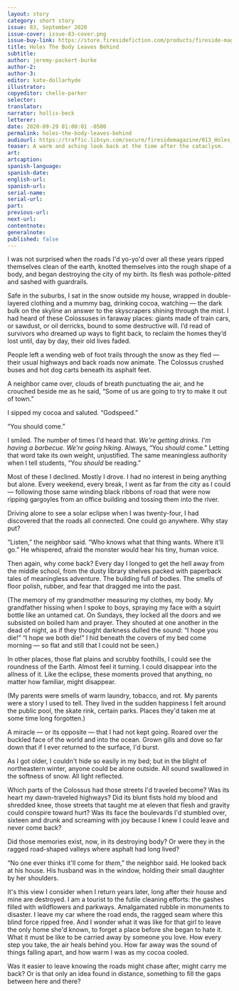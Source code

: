 ```yaml
---
layout: story
category: short story
issue: 83, September 2020
issue-cover: issue-83-cover.png
issue-buy-link: https://store.firesidefiction.com/products/fireside-magazine-issue-83-august-2020
title: Holes The Body Leaves Behind
subtitle:
author: jeremy-packert-burke
author-2:
author-3:
editor: kate-dollarhyde
illustrator:
copyeditor: chelle-parker
selector:
translator:
narrator: hollis-beck
letterer:
date: 2020-09-29 01:00:01 -0500
permalink: holes-the-body-leaves-behind
audiourl: https://traffic.libsyn.com/secure/firesidemagazine/013_Holes_the_Body_Leaves_Behind.mp3
teaser: A warm and aching look back at the time after the cataclysm.
art:
artcaption:
spanish-language:
spanish-date:
english-url:
spanish-url:
serial-name:
serial-url:
part:
previous-url:
next-url:
contentnote:
generalnote:
published: false
---
```

I was not surprised when the roads I'd yo-yo'd over all these years ripped themselves clean of the earth, knotted themselves into the rough shape of a body, and began destroying the city of my birth. Its flesh was pothole-pitted and sashed with guardrails.

Safe in the suburbs, I sat in the snow outside my house, wrapped in double-layered clothing and a mummy bag, drinking cocoa, watching — the dark bulk on the skyline an answer to the skyscrapers shining through the mist. I had heard of these Colossuses in faraway places: giants made of train cars, or sawdust, or oil derricks, bound to some destructive will. I’d read of survivors who dreamed up ways to fight back, to reclaim the homes they’d lost until, day by day, their old lives faded.

People left a wending web of foot trails through the snow as they fled — their usual highways and back roads now animate. The Colossus crushed buses and hot dog carts beneath its asphalt feet.

A neighbor came over, clouds of breath punctuating the air, and he crouched beside me as he said, “Some of us are going to try to make it out of town.”

I sipped my cocoa and saluted. “Godspeed.”

“You should come.”

I smiled. The number of times I'd heard that. _We're getting drinks. I'm having a barbecue. We're going hiking_. Always, “You _should_ come.” Letting that word take its own weight, unjustified. The same meaningless authority when I tell students, “You _should_ be reading.”

Most of these I declined. Mostly I drove. I had no interest in being anything but alone. Every weekend, every break, I went as far from the city as I could — following those same winding black ribbons of road that were now ripping gargoyles from an office building and tossing them into the river.

Driving alone to see a solar eclipse when I was twenty-four, I had discovered that the roads all connected. One could go anywhere. Why stay put?

“Listen,” the neighbor said. “Who knows what that thing wants. Where it'll go.” He whispered, afraid the monster would hear his tiny, human voice.

Then again, why come back? Every day I longed to get the hell away from the middle school, from the dusty library shelves packed with paperback tales of meaningless adventure. The building full of bodies. The smells of floor polish, rubber, and fear that dragged me into the past.

(The memory of my grandmother measuring my clothes, my body. My grandfather hissing when I spoke to boys, spraying my face with a squirt bottle like an untamed cat. On Sundays, they locked all the doors and we subsisted on boiled ham and prayer. They shouted at one another in the dead of night, as if they thought darkness dulled the sound: “I hope you die!” “I hope we both die!” I hid beneath the covers of my bed come morning — so flat and still that I could not be seen.)

In other places, those flat plains and scrubby foothills, I could see the roundness of the Earth. Almost feel it turning. I could disappear into the allness of it. Like the eclipse, these moments proved that anything, no matter how familiar, might disappear.

(My parents were smells of warm laundry, tobacco, and rot. My parents were a story I used to tell. They lived in the sudden happiness I felt around the public pool, the skate rink, certain parks. Places they'd taken me at some time long forgotten.)

A miracle — or its opposite — that I had not kept going. Roared over the buckled face of the world and into the ocean. Grown gills and dove so far down that if I ever returned to the surface, I'd burst.


As I got older, I couldn't hide so easily in my bed; but in the blight of northeastern winter, anyone could be alone outside. All sound swallowed in the softness of snow. All light reflected.

Which parts of the Colossus had those streets I'd traveled become? Was its heart my dawn-traveled highways? Did its blunt fists hold my blood and shredded knee, those streets that taught me at eleven that flesh and gravity could conspire toward hurt? Was its face the boulevards I'd stumbled over, sixteen and drunk and screaming with joy because I knew I could leave and never come back?

Did those memories exist, now, in its destroying body? Or were they in the ragged road-shaped valleys where asphalt had long lived?

“No one ever thinks it'll come for _them_,” the neighbor said. He looked back at his house. His husband was in the window, holding their small daughter by her shoulders.

It's this view I consider when I return years later, long after their house and mine are destroyed. I am a tourist to the futile cleaning efforts: the gashes filled with wildflowers and parkways. Amalgamated rubble in monuments to disaster. I leave my car where the road ends, the ragged seam where this blind force ripped free. And I wonder what it was like for that girl to leave the only home she'd known, to forget a place before she began to hate it. What it must be like to be carried away by someone you love. How every step you take, the air heals behind you. How far away was the sound of things falling apart, and how warm I was as my cocoa cooled.

Was it easier to leave knowing the roads might chase after, might carry me back? Or is that only an idea found in distance, something to fill the gaps between here and there?

